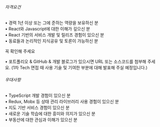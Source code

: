 ###### 자격요건

• 경력 1년 이상 또는 그에 준하는 역량을 보유하신 분  
• React와 Javascript에 대한 이해가 깊으신 분  
• React 기반의 서비스 개발 및 릴리즈 경험이 있으신 분  
• 동료들과 논리적인 지식공유 및 토론이 가능하신 분  
  
꼭 확인해 주세요  
  
• 포트폴리오 & GitHub & 개발 블로그가 있으시면 URL 또는 소스코드를 첨부해 주세요. (1차 Tech 면접 때 사용 기술 및 기여한 부분에 대해 발표해 주실 예정입니다.)

###### 우대사항

• TypeScript 개발 경험이 있으신 분  
• Redux, Mobx 등 상태 관리 라이브러리 사용 경험이 있으신 분  
• 지도 기반 서비스 경험이 있으신 분  
• 새로운 기술 학습에 대한 흥미와 의지가 있으신 분  
• 부동산에 대한 관심과 이해가 있으신 분